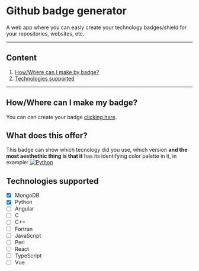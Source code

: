 # Github badge generator
A web app where you can easly create your technology badges/shield for your repositories, websites, etc.
- - -
## Content
1. [How/Where can I make by badge?](#howwhere-can-i-make-my-badge)
2. [Technologies supported](#technologies-supported)
- - -
## How/Where can I make my badge?
You can can create your badge [clicking here](https://kykal.github.io/github-badge-generator/).

## What does this offer?
This badge can show which tecnology did you use, which version **and the most aesthethic thing is that it** has its identifying color palette in it, in example:
[![Python](https://img.shields.io/badge/3.10.0-1F425F?style=for-the-badge&logo=Python&label=Python&labelColor=FFD43B)](https://www.python.org/)

## Technologies supported
- [x] MongoDB
- [x] Python
- [ ] Angular
- [ ] C
- [ ] C++
- [ ] Fortran
- [ ] JavaScript
- [ ] Perl
- [ ] React
- [ ] TypeScript
- [ ] Vue
